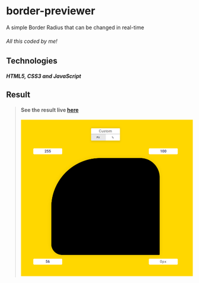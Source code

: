 # border-previewer

A simple Border Radius that can be changed in real-time

###### All this coded by me!

## Technologies

##### HTML5, CSS3 and JavaScript

## Result

> #### See the result live [here](https://border-previewer.vercel.app/) 
> [![vercel.app](./public/assets/github-image.png)](https://border-previewer.vercel.app/)

